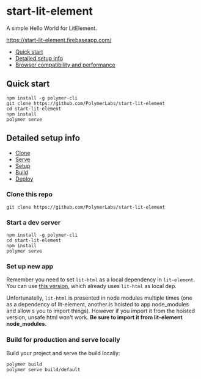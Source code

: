 # start-lit-element

A simple Hello World for LitElement.

https://start-lit-element.firebaseapp.com/

* [Quick start](#quick-start)
* [Detailed setup info](#detailed-setup-info)
* [Browser compatibility and performance](#browser-compatibility-and-performance)

## Quick start

```
npm install -g polymer-cli
git clone https://github.com/PolymerLabs/start-lit-element
cd start-lit-element
npm install
polymer serve
```

## Detailed setup info

* [Clone](#clone-this-repo)
* [Serve](#start-a-dev-server)
* [Setup](#set-up-new-app)
* [Build](#build-for-production-and-serve-locally)
* [Deploy](#deploy)

### Clone this repo

```
git clone https://github.com/PolymerLabs/start-lit-element
```

### Start a dev server

```
npm install -g polymer-cli
cd start-lit-element
npm install
polymer serve
```

### Set up new app

Remember you need to set `lit-html` as a local dependency in
`lit-element`. You can use [this version](https://github.com/Siegrift/lit-element/tree/local-lit-html),
which already uses `lit-html` as local dep.

Unfortunatelly, `lit-html` is presented in node modules multiple times (one as a dependency of lit-element, another
is hoisted to app node_modules and allow s you to import things).
However if you import it from the hoisted version, unsafe html won't work. **Be sure to import it from
lit-element node_modules.**

### Build for production and serve locally

Build your project and serve the build locally:

```
polymer build
polymer serve build/default
```
